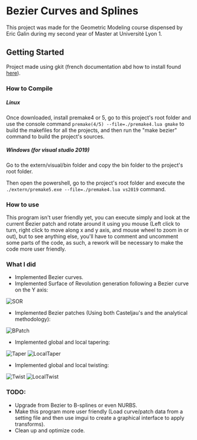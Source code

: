 # Bezier Curves and Splines

This project was made for the Geometric Modeling course dispensed by Eric Galin during my second year of Master at Université Lyon 1.

## Getting Started

Project made using gkit (french documentation abd how to install found [here](https://perso.univ-lyon1.fr/jean-claude.iehl/Public/educ/M1IMAGE/html/index.html)).


### How to Compile

##### Linux

Once downloaded, install premake4 or 5, go to this project's root folder and use the console command ```premake(4/5) --file=./premake4.lua gmake``` to build the makefiles for all the projects, and then run the "make bezier" command to build the project's sources.

##### Windows (for visual studio 2019)

Go to the extern/visual/bin folder and copy the bin folder to the project's root folder.

Then open the powershell, go to the project's root folder and execute the ```./extern/premake5.exe --file=./premake4.lua vs2019``` command.


### How to use

This program isn't user friendly yet, you can execute simply and look at the current Bezier patch and rotate around it using you mouse (Left click to turn, right click to move along x and y axis, and mouse wheel to zoom in or out), but to see anything else, you'll have to comment and uncomment some parts of the code, as such, a rework will be necessary to make the code more user friendly.

### What I did

* Implemented Bezier curves.
* Implemented Surface of Revolution generation following a Bezier curve on the Y axis:

![SOR](https://user-images.githubusercontent.com/50468590/148090663-9d37dda9-a43e-46ad-9427-684b227630c1.png)
* Implemented Bezier patches (Using both Casteljau's and the analytical methodology):
 
![BPatch](https://user-images.githubusercontent.com/50468590/148090580-129c3c85-43f9-4eca-af5a-930ed91f58a0.png)
* Implemented global and local tapering:
  
![Taper](https://user-images.githubusercontent.com/50468590/148090705-53363273-ce72-442c-b6b2-143041717a2c.png)
![LocalTaper](https://user-images.githubusercontent.com/50468590/148091515-606ac0a5-9c7f-4292-94cf-280397543c31.png)

* Implemented global and local twisting:

![Twist](https://user-images.githubusercontent.com/50468590/148090850-74007bfb-5827-4be8-8449-4213374ef8a9.png)
![LocalTwist](https://user-images.githubusercontent.com/50468590/148091578-7ff5395d-8eee-4bc7-864e-01e1be7df7fc.png)


### TODO:

* Upgrade from Bezier to B-splines or even NURBS.
* Make this program more user friendly (Load curve/patch data from a setting file and then use imgui to create a graphical interface to apply transforms).
* Clean up and optimize code.

